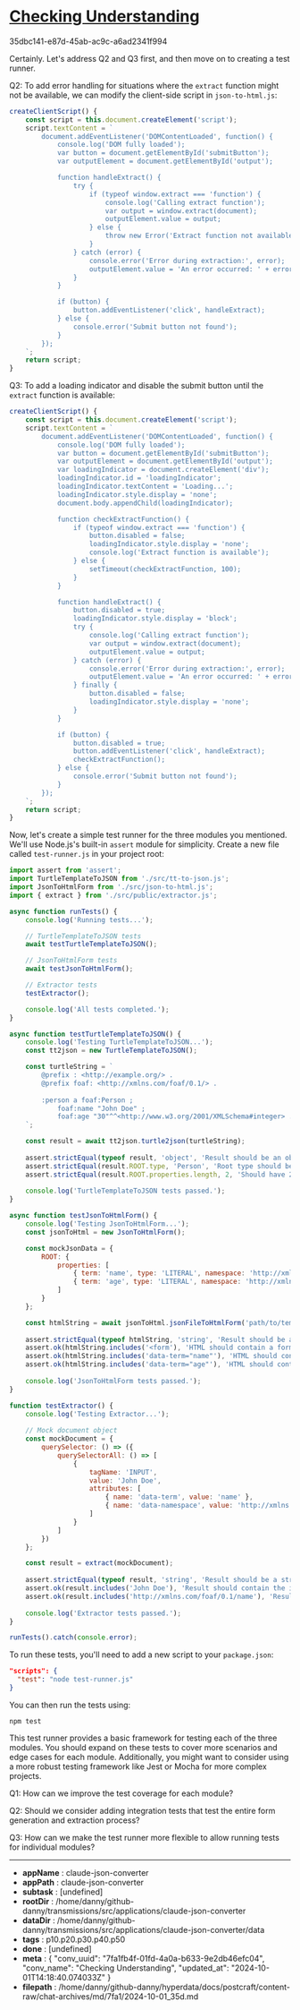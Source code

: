# [Checking Understanding](https://claude.ai/chat/7fa1fb4f-01fd-4a0a-b633-9e2db46efc04)

35dbc141-e87d-45ab-ac9c-a6ad2341f994

 Certainly. Let's address Q2 and Q3 first, and then move on to creating a test runner.

Q2: To add error handling for situations where the `extract` function might not be available, we can modify the client-side script in `json-to-html.js`:

```javascript
createClientScript() {
    const script = this.document.createElement('script');
    script.textContent = `
        document.addEventListener('DOMContentLoaded', function() {
            console.log('DOM fully loaded');
            var button = document.getElementById('submitButton');
            var outputElement = document.getElementById('output');

            function handleExtract() {
                try {
                    if (typeof window.extract === 'function') {
                        console.log('Calling extract function');
                        var output = window.extract(document);
                        outputElement.value = output;
                    } else {
                        throw new Error('Extract function not available');
                    }
                } catch (error) {
                    console.error('Error during extraction:', error);
                    outputElement.value = 'An error occurred: ' + error.message;
                }
            }

            if (button) {
                button.addEventListener('click', handleExtract);
            } else {
                console.error('Submit button not found');
            }
        });
    `;
    return script;
}
```

Q3: To add a loading indicator and disable the submit button until the `extract` function is available:

```javascript
createClientScript() {
    const script = this.document.createElement('script');
    script.textContent = `
        document.addEventListener('DOMContentLoaded', function() {
            console.log('DOM fully loaded');
            var button = document.getElementById('submitButton');
            var outputElement = document.getElementById('output');
            var loadingIndicator = document.createElement('div');
            loadingIndicator.id = 'loadingIndicator';
            loadingIndicator.textContent = 'Loading...';
            loadingIndicator.style.display = 'none';
            document.body.appendChild(loadingIndicator);

            function checkExtractFunction() {
                if (typeof window.extract === 'function') {
                    button.disabled = false;
                    loadingIndicator.style.display = 'none';
                    console.log('Extract function is available');
                } else {
                    setTimeout(checkExtractFunction, 100);
                }
            }

            function handleExtract() {
                button.disabled = true;
                loadingIndicator.style.display = 'block';
                try {
                    console.log('Calling extract function');
                    var output = window.extract(document);
                    outputElement.value = output;
                } catch (error) {
                    console.error('Error during extraction:', error);
                    outputElement.value = 'An error occurred: ' + error.message;
                } finally {
                    button.disabled = false;
                    loadingIndicator.style.display = 'none';
                }
            }

            if (button) {
                button.disabled = true;
                button.addEventListener('click', handleExtract);
                checkExtractFunction();
            } else {
                console.error('Submit button not found');
            }
        });
    `;
    return script;
}
```

Now, let's create a simple test runner for the three modules you mentioned. We'll use Node.js's built-in `assert` module for simplicity. Create a new file called `test-runner.js` in your project root:

```javascript
import assert from 'assert';
import TurtleTemplateToJSON from './src/tt-to-json.js';
import JsonToHtmlForm from './src/json-to-html.js';
import { extract } from './src/public/extractor.js';

async function runTests() {
    console.log('Running tests...');

    // TurtleTemplateToJSON tests
    await testTurtleTemplateToJSON();

    // JsonToHtmlForm tests
    await testJsonToHtmlForm();

    // Extractor tests
    testExtractor();

    console.log('All tests completed.');
}

async function testTurtleTemplateToJSON() {
    console.log('Testing TurtleTemplateToJSON...');
    const tt2json = new TurtleTemplateToJSON();

    const turtleString = `
        @prefix : <http://example.org/> .
        @prefix foaf: <http://xmlns.com/foaf/0.1/> .
        
        :person a foaf:Person ;
            foaf:name "John Doe" ;
            foaf:age "30"^^<http://www.w3.org/2001/XMLSchema#integer> .
    `;

    const result = await tt2json.turtle2json(turtleString);
    
    assert.strictEqual(typeof result, 'object', 'Result should be an object');
    assert.strictEqual(result.ROOT.type, 'Person', 'Root type should be Person');
    assert.strictEqual(result.ROOT.properties.length, 2, 'Should have 2 properties');
    
    console.log('TurtleTemplateToJSON tests passed.');
}

async function testJsonToHtmlForm() {
    console.log('Testing JsonToHtmlForm...');
    const jsonToHtml = new JsonToHtmlForm();

    const mockJsonData = {
        ROOT: {
            properties: [
                { term: 'name', type: 'LITERAL', namespace: 'http://xmlns.com/foaf/0.1/' },
                { term: 'age', type: 'LITERAL', namespace: 'http://xmlns.com/foaf/0.1/', subtype: 'INTEGER' }
            ]
        }
    };

    const htmlString = await jsonToHtml.jsonFileToHtmlForm('path/to/template.html', 'path/to/mock.json');
    
    assert.strictEqual(typeof htmlString, 'string', 'Result should be a string');
    assert.ok(htmlString.includes('<form'), 'HTML should contain a form');
    assert.ok(htmlString.includes('data-term="name"'), 'HTML should contain name input');
    assert.ok(htmlString.includes('data-term="age"'), 'HTML should contain age input');
    
    console.log('JsonToHtmlForm tests passed.');
}

function testExtractor() {
    console.log('Testing Extractor...');
    
    // Mock document object
    const mockDocument = {
        querySelector: () => ({
            querySelectorAll: () => [
                { 
                    tagName: 'INPUT',
                    value: 'John Doe',
                    attributes: [
                        { name: 'data-term', value: 'name' },
                        { name: 'data-namespace', value: 'http://xmlns.com/foaf/0.1/' }
                    ]
                }
            ]
        })
    };

    const result = extract(mockDocument);
    
    assert.strictEqual(typeof result, 'string', 'Result should be a string');
    assert.ok(result.includes('John Doe'), 'Result should contain the input value');
    assert.ok(result.includes('http://xmlns.com/foaf/0.1/name'), 'Result should contain the full predicate URI');
    
    console.log('Extractor tests passed.');
}

runTests().catch(console.error);
```

To run these tests, you'll need to add a new script to your `package.json`:

```json
"scripts": {
  "test": "node test-runner.js"
}
```

You can then run the tests using:

```
npm test
```

This test runner provides a basic framework for testing each of the three modules. You should expand on these tests to cover more scenarios and edge cases for each module. Additionally, you might want to consider using a more robust testing framework like Jest or Mocha for more complex projects.

Q1: How can we improve the test coverage for each module?

Q2: Should we consider adding integration tests that test the entire form generation and extraction process?

Q3: How can we make the test runner more flexible to allow running tests for individual modules?

---

* **appName** : claude-json-converter
* **appPath** : claude-json-converter
* **subtask** : [undefined]
* **rootDir** : /home/danny/github-danny/transmissions/src/applications/claude-json-converter
* **dataDir** : /home/danny/github-danny/transmissions/src/applications/claude-json-converter/data
* **tags** : p10.p20.p30.p40.p50
* **done** : [undefined]
* **meta** : {
  "conv_uuid": "7fa1fb4f-01fd-4a0a-b633-9e2db46efc04",
  "conv_name": "Checking Understanding",
  "updated_at": "2024-10-01T14:18:40.074033Z"
}
* **filepath** : /home/danny/github-danny/hyperdata/docs/postcraft/content-raw/chat-archives/md/7fa1/2024-10-01_35d.md